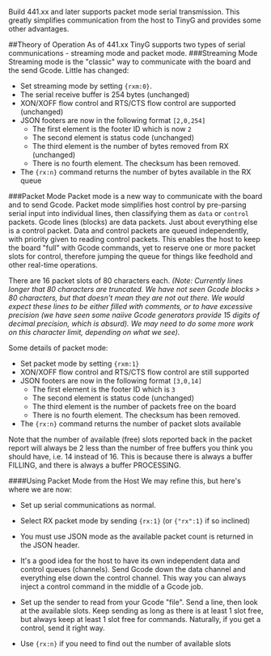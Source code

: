Build 441.xx and later supports packet mode serial transmission. This greatly simplifies communication from the host to TinyG and provides some other advantages.

##Theory of Operation
As of 441.xx TinyG supports two types of serial communications - streaming mode and packet mode. 
###Streaming Mode 
Streaming mode is the "classic" way to communicate with the board and the send Gcode. Little has changed:

- Set streaming mode by setting `{rxm:0}`.
- The serial receive buffer is 254 bytes (unchanged)
- XON/XOFF flow control and RTS/CTS flow control are supported (unchanged)
- JSON footers are now in the following format `[2,0,254]`
  - The first element is the footer ID which is now `2`
  - The second element is status code (unchanged)
  - The third element is the number of bytes removed from RX (unchanged)
  - There is no fourth element. The checksum has been removed.
- The `{rx:n}` command returns the number of bytes available in the RX queue

###Packet Mode 
Packet mode is a new way to communicate with the board and to send Gcode. Packet mode simplifies host control by pre-parsing serial input into individual lines, then classifying them as `data` or `control` packets. Gcode lines (blocks) are data packets. Just about everything else is a control packet. Data and control packets are queued independently, with priority given to reading control packets. This enables the host to keep the board "full" with Gcode commands, yet to reserve one or more packet slots for control, therefore jumping the queue for things like feedhold and other real-time operations.

There are 16 packet slots of 80 characters each. _(Note: Currently lines longer that 80 characters are truncated. We have not seen Gcode blocks > 80 characters, but that doesn't mean they are not out there. We would expect these lines to be either filled with comments, or to have excessive precision (we have seen some naiive Gcode generators provide 15 digits of decimal precision, which is absurd). We may need to do some more work on this character limit, depending on what we see)._

Some details of packet mode:

- Set packet mode by setting `{rxm:1}`
- XON/XOFF flow control and RTS/CTS flow control are still supported
- JSON footers are now in the following format `[3,0,14]`
  - The first element is the footer ID which is `3`
  - The second element is status code (unchanged)
  - The third element is the number of packets free on the board
  - There is no fourth element. The checksum has been removed.
- The `{rx:n}` command returns the number of packet slots available

Note that the number of available (free) slots reported back in the packet report will always be 2 less than the number of free buffers you think you should have, i.e. 14 instead of 16. This is because there is always a buffer FILLING, and there is always a buffer PROCESSING.

####Using Packet Mode from the Host
We may refine this, but here's where we are now:

- Set up serial communications as normal.

- Select RX packet mode by sending `{rx:1}` (or `{"rx":1}` if so inclined)

- You must use JSON mode as the available packet count is returned in the JSON header.

- It's a good idea for the host to have its own independent data and control queues (channels). Send Gcode down the data channel and everything else down the control channel. This way you can always inject a control command in the middle of a Gcode job.

- Set up the sender to read from your Gcode "file". Send a line, then look at the available slots. Keep sending as long as there is at least 1 slot free, but always keep at least 1 slot free for commands. Naturally, if you get a control, send it right way.

- Use `{rx:n}` if you need to find out the number of available slots
